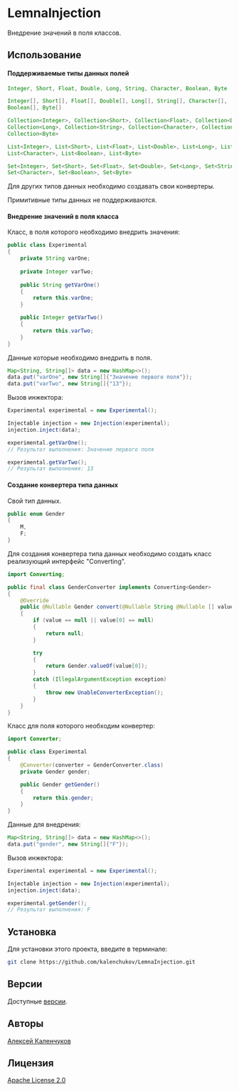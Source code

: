 # LemnaInjection

Внедрение значений в поля классов.

## Использование

#### Поддерживаемые типы данных полей

```java
Integer, Short, Float, Double, Long, String, Character, Boolean, Byte
```

```java
Integer[], Short[], Float[], Double[], Long[], String[], Character[],
Boolean[], Byte[]
```

```java
Collection<Integer>, Collection<Short>, Collection<Float>, Collection<Double>, 
Collection<Long>, Collection<String>, Collection<Character>, Collection<Boolean>,
Collection<Byte>
```

```java
List<Integer>, List<Short>, List<Float>, List<Double>, List<Long>, List<String>,
List<Character>, List<Boolean>, List<Byte>
```

```java
Set<Integer>, Set<Short>, Set<Float>, Set<Double>, Set<Long>, Set<String>,
Set<Character>, Set<Boolean>, Set<Byte>
```

Для других типов данных необходимо создавать свои конвертеры.

Примитивные типы данных не поддерживаются.

#### Внедрение значений в поля класса

Класс, в поля которого необходимо внедрить значения:

```java
public class Experimental
{
    private String varOne;
    
    private Integer varTwo;
    
    public String getVarOne()
    {
        return this.varOne;
    }

    public Integer getVarTwo()
    {
        return this.varTwo;
    }
}
```

Данные которые необходимо внедрить в поля.

```java
Map<String, String[]> data = new HashMap<>();
data.put("varOne", new String[]{"Значение первого поля"});
data.put("varTwo", new String[]{"13"});
```

Вызов инжектора:

```java
Experimental experimental = new Experimental();

Injectable injection = new Injection(experimental);
injection.inject(data);

experimental.getVarOne();
// Результат выполнения: Значение первого поля

experimental.getVarTwo();
// Результат выполнения: 13
```

#### Создание конвертера типа данных

Свой тип данных.

```java
public enum Gender
{
    M,
    F;
}
```

Для создания конвертера типа данных необходимо создать класс реализующий интерфейс "Converting".

```java
import Converting;

public final class GenderConverter implements Converting<Gender>
{
	@Override
	public @Nullable Gender convert(@Nullable String @Nullable [] value) throws UnableConverterException
	{
		if (value == null || value[0] == null)
		{
			return null;
		}

		try
		{
			return Gender.valueOf(value[0]);
		}
		catch (IllegalArgumentException exception)
		{
			throw new UnableConverterException();
		}
	}
}
```

Класс для поля которого необходим конвертер:

```java
import Converter;

public class Experimental
{
	@Converter(converter = GenderConverter.class)
	private Gender gender;

	public Gender getGender()
	{
		return this.gender;
	}
}
```

Данные для внедрения:

```java
Map<String, String[]> data = new HashMap<>();
data.put("gender", new String[]{"F"});
```

Вызов инжектора:

```java
Experimental experimental = new Experimental();

Injectable injection = new Injection(experimental);
injection.inject(data);

experimental.getGender();
// Результат выполнения: F
```

## Установка

Для установки этого проекта, введите в терминале:

```bash
git clone https://github.com/kalenchukov/LemnaInjection.git
```

## Версии

Доступные [версии](https://github.com/kalenchukov/LemnaInjection/releases).

## Авторы

[Алексей Каленчуков](https://github.com/kalenchukov)

## Лицензия

[Apache License 2.0](https://opensource.org/licenses/Apache-2.0)
